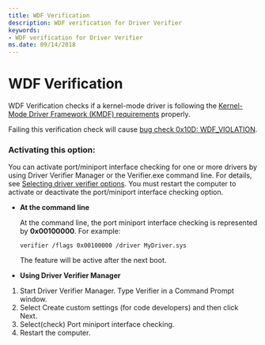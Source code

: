 ```yaml
---
title: WDF Verification
description: WDF verification for Driver Verifier
keywords:
- WDF verification for Driver Verifier
ms.date: 09/14/2018
---
```


# WDF Verification

WDF Verification checks if a kernel-mode driver is following the [Kernel-Mode Driver Framework (KMDF) requirements](../wdf/using-the-framework-to-develop-a-driver.md) properly.  

Failing this verification check will cause [bug check 0x10D: WDF_VIOLATION](../debugger/bug-check-0x10d---wdf-violation.md). 


### Activating this option:

You can activate port/miniport interface checking for one or more drivers by using Driver Verifier Manager or the Verifier.exe command line. For details, see [Selecting driver verifier options](./selecting-driver-verifier-options.md). You must restart the computer to activate or deactivate the port/miniport interface checking option.

* **At the command line**

    At the command line, the port miniport interface checking is represented by **0x00100000**. For example:
    
    `verifier /flags 0x00100000 /driver MyDriver.sys`

    The feature will be active after the next boot.

* **Using Driver Verifier Manager**

1. Start Driver Verifier Manager. Type Verifier in a Command Prompt window.
2. Select Create custom settings (for code developers) and then click Next.
3. Select(check) Port miniport interface checking.
4. Restart the computer.

